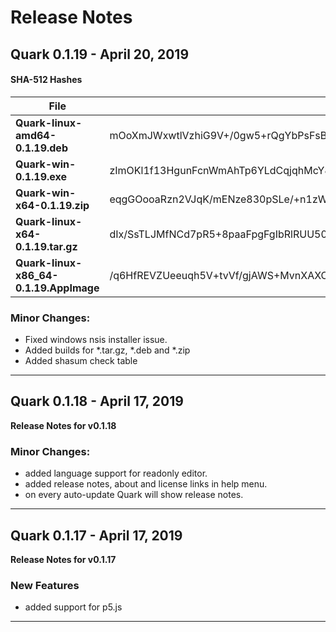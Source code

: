 # Release Notes

## Quark 0.1.19 - April 20, 2019
#### SHA-512 Hashes
| File | Hash |
| ----- | ----- |
| __Quark-linux-amd64-0.1.19.deb__ | mOoXmJWxwtlVzhiG9V+/0gw5+rQgYbPsFsBNxbXSB6BoEvts0vN8nEc+BioyjpA5cN3Lx0VTyAEbm/mE/NZNNQ==  |
| __Quark-win-0.1.19.exe__ | zImOKl1f13HgunFcnWmAhTp6YLdCqjqhMcY88n8Ap+a0pCN/XRSKaanTv5o+h6lvKiYejPTDxJDtjwF6mYGA2Q==  |
| __Quark-win-x64-0.1.19.zip__ | eqgGOooaRzn2VJqK/mENze830pSLe/+n1zWz6Km6ijp28kq2m8tFt2w94SkC1YnI2uEIS2dQ1uALk8+QSNZyjA==  |
| __Quark-linux-x64-0.1.19.tar.gz__ | dIx/SsTLJMfNCd7pR5+8paaFpgFgIbRlRUU50lL4pAxzsW9TltFhFqokJ3MUVtlmns8Y9FfJ/b4ITapTBgQd5w==  |
| __Quark-linux-x86_64-0.1.19.AppImage__ | /q6HfREVZUeeuqh5V+tvVf/gjAWS+MvnXAXCcOPn832sDf+tL5sMB3f4b2ntglTTjakCmnotYAljmeXIg3+QtQ==  |



### Minor Changes:
* Fixed windows nsis installer issue.
* Added builds for *.tar.gz, *.deb and *.zip
* Added shasum check table


----------------------------------------------


## Quark 0.1.18 - April 17, 2019
__Release Notes for v0.1.18__

### Minor Changes:
* added language support for readonly editor.
* added release notes, about and license links in help menu.
* on every auto-update Quark will show release notes. 


----------------------------------------------


## Quark 0.1.17 - April 17, 2019
__Release Notes for v0.1.17__

### New Features
* added support for p5.js


----------------------------------------------

